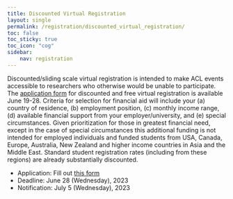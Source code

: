 ```yaml
---
title: Discounted Virtual Registration
layout: single
permalink: /registration/discounted_virtual_registration/
toc: false
toc_sticky: true
toc_icon: "cog"
sidebar:
    nav: registration
---
```



Discounted/sliding scale virtual registration is intended to make ACL events accessible to researchers who otherwise would be unable to participate. The [application form](https://forms.office.com/Pages/ResponsePage.aspx?id=DQSIkWdsW0yxEjajBLZtrQAAAAAAAAAAAANAAVnuQ09UMjFSREFQUUdOTkpRWE5GS05PNFJaTUpNQS4u) for discounted and free virtual registration is available June 19-28. Criteria for selection for financial aid will include your (a) country of residence, (b) employment position, (c) monthly income range, (d) available financial support from your employer/university, and (e) special circumstances. Given prioritization for those in greatest financial need, except in the case of special circumstances this additional funding is not intended for employed individuals and funded students from USA, Canada, Europe, Australia, New Zealand and higher income countries in Asia and the Middle East. Standard student registration rates (including from these regions) are already substantially discounted.

* Application: Fill out [this form](https://forms.office.com/Pages/ResponsePage.aspx?id=DQSIkWdsW0yxEjajBLZtrQAAAAAAAAAAAANAAVnuQ09UMjFSREFQUUdOTkpRWE5GS05PNFJaTUpNQS4u)
* Deadline: June 28 (Wednesday), 2023
* Notification: July 5 (Wednesday), 2023
